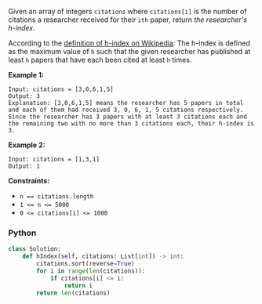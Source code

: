 Given an array of integers  `citations`  where  `citations[i]`  is the number of citations a researcher received for
their  `ith`  paper, return  _the researcher's h-index_.

According to the  [definition of h-index on Wikipedia](https://en.wikipedia.org/wiki/H-index): The h-index is defined as
the maximum value of  `h`  such that the given researcher has published at least  `h`  papers that have each been cited
at least  `h`  times.

**Example 1:**

```
Input: citations = [3,0,6,1,5]
Output: 3
Explanation: [3,0,6,1,5] means the researcher has 5 papers in total and each of them had received 3, 0, 6, 1, 5 citations respectively.
Since the researcher has 3 papers with at least 3 citations each and the remaining two with no more than 3 citations each, their h-index is 3.
```

**Example 2:**

```
Input: citations = [1,3,1]
Output: 1
```

**Constraints:**

- `n == citations.length`
- `1 <= n <= 5000`
- `0 <= citations[i] <= 1000`

### Python

```python
class Solution:
    def hIndex(self, citations: List[int]) -> int:
        citations.sort(reverse=True)
        for i in range(len(citations)):
            if citations[i] <= i:
                return i
        return len(citations)
```